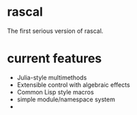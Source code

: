 # rascal
The first serious version of rascal.

# current features
 * Julia-style multimethods
 * Extensible control with algebraic effects
 * Common Lisp style macros
 * simple module/namespace system
 * 
